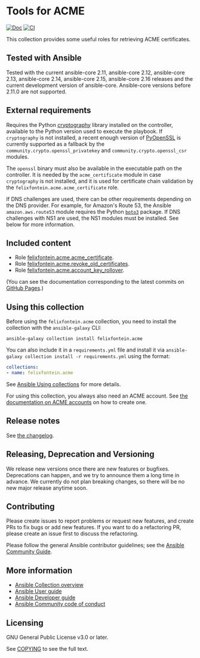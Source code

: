 <!--
GNU General Public License v3.0+ (see LICENSES/GPL-3.0-or-later.txt or https://www.gnu.org/licenses/gpl-3.0.txt)
SPDX-License-Identifier: GPL-3.0-or-later
SPDX-FileCopyrightText: 2020, Felix Fontein
-->

# Tools for ACME
[![Doc](https://img.shields.io/badge/docs-brightgreen.svg)](https://ansible.fontein.de/collections/felixfontein/acme/)
[![CI](https://github.com/felixfontein/ansible-acme/workflows/CI/badge.svg?branch=main)](https://github.com/felixfontein/ansible-acme/actions?query=workflow%3A%22CI%22+branch%3Amain)

This collection provides some useful roles for retrieving ACME certificates.

## Tested with Ansible

Tested with the current ansible-core 2.11, ansible-core 2.12, ansible-core 2.13, ansible-core 2.14, ansible-core 2.15, ansible-core 2.16 releases and the current development version of ansible-core. Ansible-core versions before 2.11.0 are not supported.

## External requirements

Requires the Python [cryptography](https://pypi.org/project/cryptography/) library installed on the controller, available to the Python version used to execute the playbook. If `cryptography` is not installed, a recent enough version of [PyOpenSSL](https://pypi.org/project/pyOpenSSL/) is currently supported as a fallback by the `community.crypto.openssl_privatekey` and `community.crypto.openssl_csr` modules.

The `openssl` binary must also be available in the executable path on the controller. It is needed by the `acme_certificate` module in case `cryptography` is not installed, and it is used for certificate chain validation by the `felixfontein.acme.acme_certificate` role.

If DNS challenges are used, there can be other requirements depending on the DNS provider. For example, for Amazon's Route 53, the Ansible `amazon.aws.route53` module requires the Python [`boto3`](https://pypi.org/project/boto3/) package. If DNS challenges with NS1 are used, the NS1 modules must be installed. See below for more information.

## Included content

- Role [felixfontein.acme.acme_certificate](https://ansible.fontein.de/collections/felixfontein/acme/docsite/acme_certificate_role.html).
- Role [felixfontein.acme.revoke_old_certificates](https://ansible.fontein.de/collections/felixfontein/acme/docsite/revoke_old_certificates_role.html).
- Role [felixfontein.acme.account_key_rollover](https://ansible.fontein.de/collections/felixfontein/acme/docsite/account_key_rollover_role.html).

(You can see the documentation corresponding to the latest commits on [GitHub Pages](https://felixfontein.github.io/ansible-acme/branch/main/).)

## Using this collection

Before using the `felixfontein.acme` collection, you need to install the collection with the `ansible-galaxy` CLI:
```
ansible-galaxy collection install felixfontein.acme
```

You can also include it in a `requirements.yml` file and install it via `ansible-galaxy collection install -r requirements.yml` using the format:

```yaml
collections:
- name: felixfontein.acme
```

See [Ansible Using collections](https://docs.ansible.com/ansible/latest/user_guide/collections_using.html) for more details.

For using this collection, you always also need an ACME account. See [the documentation on ACME accounts](https://ansible.fontein.de/collections/felixfontein/acme/docsite/acme_account.html) on how to create one.

## Release notes

See [the changelog](https://github.com/felixfontein/ansible-acme/tree/main/CHANGELOG.rst).

## Releasing, Deprecation and Versioning

We release new versions once there are new features or bugfixes. Deprecations can happen, and we try to announce them a long time in advance. We currently do not plan breaking changes, so there will be no new major release anytime soon.

## Contributing

Please create issues to report problems or request new features, and create PRs to fix bugs or add new features. If you want to do a refactoring PR, please create an issue first to discuss the refactoring.

Please follow the general Ansible contributor guidelines; see the [Ansible Community Guide](https://docs.ansible.com/ansible/latest/community/index.html).

## More information

- [Ansible Collection overview](https://github.com/ansible-collections/overview)
- [Ansible User guide](https://docs.ansible.com/ansible/latest/user_guide/index.html)
- [Ansible Developer guide](https://docs.ansible.com/ansible/latest/dev_guide/index.html)
- [Ansible Community code of conduct](https://docs.ansible.com/ansible/latest/community/code_of_conduct.html)

## Licensing

GNU General Public License v3.0 or later.

See [COPYING](https://www.gnu.org/licenses/gpl-3.0.txt) to see the full text.
